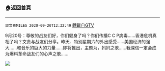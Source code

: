 ﻿###  [:house:返回首頁](https://github.com/ourhimalayas/txt)
---

`郭文贵MILES 2020-09-20T12:32:49` [轉載自GTV](https://gtv.org/web/#/UserInfo/5e596957357cc612d35a8044)

9月20号：尊敬的战友们好，你们健身了吗？你们传播C C P病毒……香港危机真相了吗？文贵与战友们分享。昨天．特别星期六的外出感受……美国经济的强大……和音乐的巨大的力量……即将推出，主题为，妈妈之歌……我深信一定会成为爆料革命战友们的心声之歌……

[![](https://filegroup.gtv.org/cdn-cgi/image/width=600/https://filegroup.gtv.org/group3/web/20200920/13/30/0/355e69ac0853b0603ccff783a29efdca.png)](https://filegroup.gtv.org/group3/default/20200920/12/32/0/ecf159600f18de751f60185037739e14.MOV)